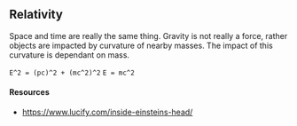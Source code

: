 ## Relativity
Space and time are really the same thing. 
Gravity is not really a force, rather objects are impacted by curvature of nearby masses. 
The impact of this curvature is dependant on mass. 

`E^2 = (pc)^2 + (mc^2)^2`
`E = mc^2`

#### Resources
* https://www.lucify.com/inside-einsteins-head/
